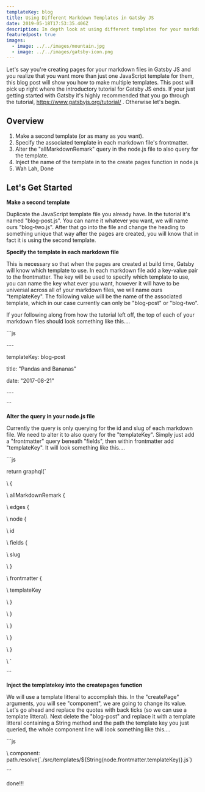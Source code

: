 ```yaml
---
templateKey: blog
title: Using Different Markdown Templates in Gatsby JS
date: 2019-05-18T17:53:35.406Z
description: In depth look at using different templates for your markdown files whem making a website with Gatsby JS.
featuredpost: true
images:
  - image: ../../images/mountain.jpg
  - image: ../../images/gatsby-icon.png
---
```

Let's say you're creating pages for your markdown files in Gatsby JS and you realize that you want more than just one JavaScript template for them, this blog post will show you how to make multiple templates. This post will pick up right where the introductory tutorial for Gatsby JS ends. If your just getting started with Gatsby it's highly recommended that you go through the tutorial, <https://www.gatsbyjs.org/tutorial/> . Otherwise let's begin.

## Overview

1. Make a second template (or as many as you want).
2. Specify the associated template in each markdown file's frontmatter.
3. Alter the "allMarkdownRemark" query in the node.js file to also query for the template.
4. Inject the name of the template in to the create pages function in node.js
5. Wah Lah, Done

## Let's Get Started

**Make a second template**

Duplicate the JavaScript template file you already have. In the tutorial it's named "blog-post.js". You can name it whatever you want, we will name ours "blog-two.js". After that go into the file and change the heading to something unique that way after the pages are created, you will know that in fact it is using the second template.

**Specify the template in each markdown file** 

This is necessary so that when the pages are created at build time, Gatsby will know which template to use. In each markdown file add a key-value pair to the frontmatter. The key will be used to specify which template to use, you can name the key what ever you want, however it will have to be universal across all of your markdown files, we will name ours "templateKey". The following value will be the name of the associated template, which in our case currently can only be "blog-post" or "blog-two".

If your following along from how the tutorial left off, the top of each of your markdown files should look something like this....

\`\``js

\---

templateKey: blog-post

title: "Pandas and Bananas"

date: "2017-08-21"

\---

\`\``

**Alter the query in your node.js file**

Currently the query is only querying for the id and slug of each markdown file. We need to alter it to also query for the "templateKey". Simply just add a "frontmatter" query beneath "fields", then within frontmatter add "templateKey". It will look something like this....

\`\``js

 return graphql(`

\    {

\    allMarkdownRemark {

\    edges {

\    node {

\    id

\    fields {

\    slug

\    }

\    frontmatter {

\    templateKey

\    }

\    }

\    }

\    }

\    }

\    `

\`\``

**Inject the templatekey into the createpages function**

We will use a template litteral to accomplish this. In the "createPage" arguments, you will see "component", we are going to change its value. Let's go ahead and replace the quotes with back ticks (so we can use a template litteral). Next delete the "blog-post" and replace it with a template litteral containing a String method and the path the template key you just queried, the whole component line will look something like this....

\`\``js

\    component: path.resolve(\`./src/templates/${String(node.frontmatter.templateKey)}.js\`)

\`\``



done!!!
